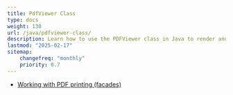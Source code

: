 ```yaml
---
title: PdfViewer Class
type: docs
weight: 130
url: /java/pdfviewer-class/
description: Learn how to use the PDFViewer class in Java to render and view PDF files within your application with Aspose.PDF.
lastmod: "2025-02-17"
sitemap:
    changefreq: "monthly"
    priority: 0.7
---
```


- [Working with PDF printing (facades)](/pdf/java/print-pdf-file/)
